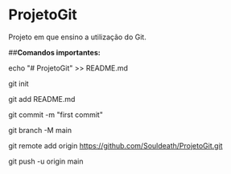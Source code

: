 # ProjetoGit
Projeto em que ensino a utilização do Git.



##**Comandos importantes:**


echo "# ProjetoGit" >> README.md

git init

git add README.md

git commit -m "first commit"

git branch -M main

git remote add origin https://github.com/Souldeath/ProjetoGit.git

git push -u origin main

